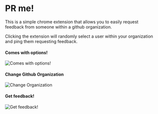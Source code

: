 # PR me!

This is a simple chrome extension that allows you to easily request feedback from someone within a github organization.

Clicking the extension will randomly select a user within your organization and ping them requesting feedback.

#### Comes with options!
![Comes with options!](https://monosnap.com/image/1SVxrQVRbZY3qKen4yCHWPPjly1mLu.png)

#### Change Github Organization
![Change Organization](https://monosnap.com/image/0bJbfGeQoZToxuOFu1z2gGYiS0toM6.png)

#### Get feedback!
![Get feedback!](https://monosnap.com/image/rreR2Bb9Y6FWW1HfucVZP6TOjzrfbW.png)
